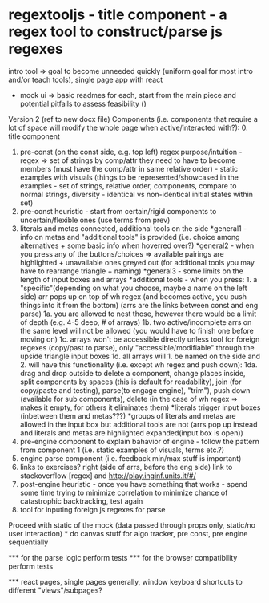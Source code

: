 # regextooljs - title component - a regex tool to construct/parse js regexes
intro tool => goal to become unneeded quickly (uniform goal for most intro and/or teach tools), single page app with react

* mock ui => basic readmes for each, start from the main piece and potential pitfalls to assess feasibility () 

Version 2 (ref to new docx file)
Components (i.e. components that require a lot of space will modify the whole page when active/interacted with?): 
0. title component
1. pre-const (on the const side, e.g. top left) regex purpose/intuition -regex => set of strings by comp/attr they need to have to become members (must have the comp/attr in same relative order) - static examples with visuals (things to be represented/showcased in the examples - set of strings, relative order, components, compare to normal strings, diversity - identical vs non-identical initial states within set)
2. pre-const heuristic - start from certain/rigid components to uncertain/flexible ones (use terms from prev)
3. literals and metas connected, additional tools on the side
    *general1 - info on metas and "additional tools" is provided (i.e. choice among alternatives + some basic info when hoverred over?)
    *general2 - when you press any of the buttons/choices => available pairings are highlighted + unavailable ones greyed out (for additional tools you may have to rearrange triangle + naming)
    *general3 - some limits on the length of input boxes and arrays
    *additional tools - when you press:
        1. a "specific"(depending on what you choose, maybe a name on the left side) arr pops up on top of wh regex (and becomes active, you push things into it from the bottom) (arrs are the links between const and eng parse)
            1a. you are allowed to nest those, however there would be a limit of depth (e.g. 4-5 deep, # of arrays)
            1b. two active/incomplete arrs on the same level will not be allowed (you would have to finish one before moving on)
            1c. arrays won't be accessible directly unless tool for foreign regexes (copy/past to parse), only "accessible/modifiable" through the upside triangle input boxes
            1d. all arrays will 1. be named on the side and 2. will have this functionality (i.e. except wh regex and push down):
                    1da. drag and drop outside to delete a component, change places inside, split components by spaces (this is default for readability), join (for copy/paste and testing), parse(to engage engine), "trim"), push down (available for sub components), delete (in the case of wh regex => makes it empty, for others it eliminates them)
    *literals trigger input boxes (inbetween them and metas???) 
        *groups of literals and metas are allowed in the input box but additional tools are not (arrs pop up instead and literals and metas are highlighted expanded(input box is open))
4. pre-engine component to explain bahavior of engine - follow the pattern from component 1 (i.e. static examples of visuals, terms etc.?) 
5. engine parse component (i.e. feedback min/max stuff is important)
6. links to exercises? right (side of arrs, before the eng side) link to stackoverflow [regex] and http://play.inginf.units.it/#/
7. post-engine heuristic - once you have something that works - spend some time trying to minimize correlation to minimize chance of catastrophic backtracking, test again
8. tool for inputing foreign js regexes for parse

Proceed with static of the mock (data passed through props only, static/no user interaction)
    * do canvas stuff for algo tracker, pre const, pre engine sequentially




*** for the parse logic perform tests
*** for the browser compatibility perform tests




*** react pages, single pages generally, window keyboard shortcuts to different "views"/subpages?